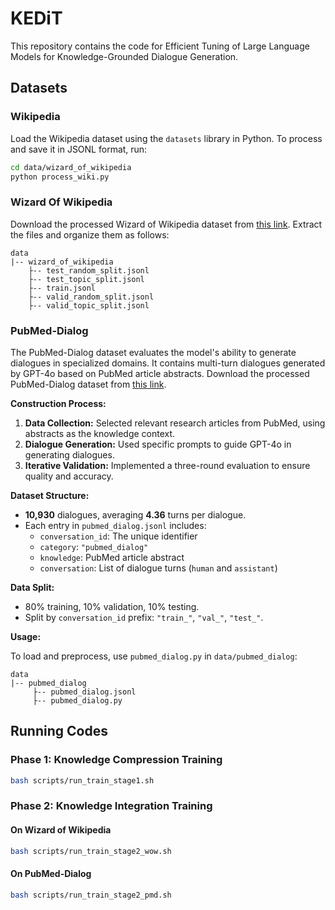 # KEDiT

This repository contains the code for Efficient Tuning of Large Language Models for Knowledge-Grounded Dialogue Generation.

## Datasets

### Wikipedia

Load the Wikipedia dataset using the `datasets` library in Python. To process and save it in JSONL format, run:

```bash
cd data/wizard_of_wikipedia
python process_wiki.py
```

### Wizard Of Wikipedia

Download the processed Wizard of Wikipedia dataset from [this link](https://drive.google.com/file/d/1yzjqACw2_MPZ1YRo6sS2iAd2z7nEzrfF/view?usp=sharing). Extract the files and organize them as follows:


```
data
|-- wizard_of_wikipedia
    ├-- test_random_split.jsonl
    ├-- test_topic_split.jsonl
    ├-- train.jsonl
    ├-- valid_random_split.jsonl
    ├-- valid_topic_split.jsonl
```

### PubMed-Dialog

The PubMed-Dialog dataset evaluates the model's ability to generate dialogues in specialized domains. It contains multi-turn dialogues generated by GPT-4o based on PubMed article abstracts. Download the processed PubMed-Dialog dataset from [this link](https://drive.google.com/file/d/1PQLyi44rrhaewwcA11Z7jwnBEmoTsxec/view?usp=sharing).

**Construction Process:**

1. **Data Collection:** Selected relevant research articles from PubMed, using abstracts as the knowledge context.
2. **Dialogue Generation:** Used specific prompts to guide GPT-4o in generating dialogues.
3. **Iterative Validation:** Implemented a three-round evaluation to ensure quality and accuracy.

**Dataset Structure:**

- **10,930** dialogues, averaging **4.36** turns per dialogue.
- Each entry in `pubmed_dialog.jsonl` includes:
  - `conversation_id`: The unique identifier
  - `category`: `"pubmed_dialog"`
  - `knowledge`: PubMed article abstract
  - `conversation`: List of dialogue turns (`human` and `assistant`)

**Data Split:**

- 80% training, 10% validation, 10% testing.
- Split by `conversation_id` prefix: `"train_"`, `"val_"`, `"test_"`.

**Usage:**

To load and preprocess, use `pubmed_dialog.py` in `data/pubmed_dialog`:

```
data
|-- pubmed_dialog
     ├-- pubmed_dialog.jsonl
     ├-- pubmed_dialog.py
```

## Running Codes

### Phase 1: Knowledge Compression Training

```bash
bash scripts/run_train_stage1.sh
```

### Phase 2: Knowledge Integration Training

#### On Wizard of Wikipedia

```bash
bash scripts/run_train_stage2_wow.sh
```

#### On PubMed-Dialog

```bash
bash scripts/run_train_stage2_pmd.sh
```
